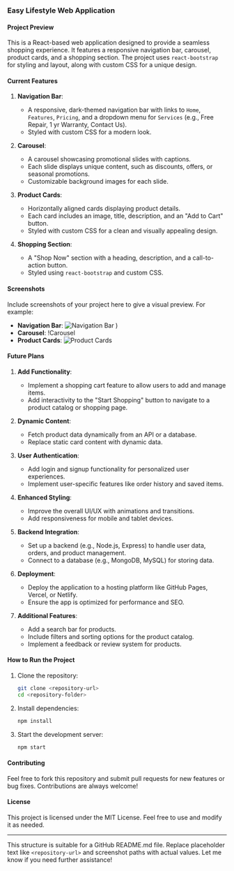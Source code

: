 ### Easy Lifestyle Web Application

#### **Project Preview**
This is a React-based web application designed to provide a seamless shopping experience. It features a responsive navigation bar, carousel, product cards, and a shopping section. The project uses `react-bootstrap` for styling and layout, along with custom CSS for a unique design.

#### **Current Features**
1. **Navigation Bar**:
   - A responsive, dark-themed navigation bar with links to `Home`, `Features`, `Pricing`, and a dropdown menu for `Services` (e.g., Free Repair, 1 yr Warranty, Contact Us).
   - Styled with custom CSS for a modern look.

2. **Carousel**:
   - A carousel showcasing promotional slides with captions.
   - Each slide displays unique content, such as discounts, offers, or seasonal promotions.
   - Customizable background images for each slide.

3. **Product Cards**:
   - Horizontally aligned cards displaying product details.
   - Each card includes an image, title, description, and an "Add to Cart" button.
   - Styled with custom CSS for a clean and visually appealing design.

4. **Shopping Section**:
   - A "Shop Now" section with a heading, description, and a call-to-action button.
   - Styled using `react-bootstrap` and custom CSS.

#### **Screenshots**
Include screenshots of your project here to give a visual preview. For example:
- **Navigation Bar**:
  ![Navigation Bar](https://github.com/user-attachments/assets/bc4900a7-f441-439e-bf60-119d5ee50f7d)
)
- **Carousel**:
  !Carousel
- **Product Cards**:
  ![Product Cards](path-to-cards-screenshot.png)

#### **Future Plans**
1. **Add Functionality**:
   - Implement a shopping cart feature to allow users to add and manage items.
   - Add interactivity to the "Start Shopping" button to navigate to a product catalog or shopping page.

2. **Dynamic Content**:
   - Fetch product data dynamically from an API or a database.
   - Replace static card content with dynamic data.

3. **User Authentication**:
   - Add login and signup functionality for personalized user experiences.
   - Implement user-specific features like order history and saved items.

4. **Enhanced Styling**:
   - Improve the overall UI/UX with animations and transitions.
   - Add responsiveness for mobile and tablet devices.

5. **Backend Integration**:
   - Set up a backend (e.g., Node.js, Express) to handle user data, orders, and product management.
   - Connect to a database (e.g., MongoDB, MySQL) for storing data.

6. **Deployment**:
   - Deploy the application to a hosting platform like GitHub Pages, Vercel, or Netlify.
   - Ensure the app is optimized for performance and SEO.

7. **Additional Features**:
   - Add a search bar for products.
   - Include filters and sorting options for the product catalog.
   - Implement a feedback or review system for products.

#### **How to Run the Project**
1. Clone the repository:
   ```bash
   git clone <repository-url>
   cd <repository-folder>
   ```

2. Install dependencies:
   ```bash
   npm install
   ```

3. Start the development server:
   ```bash
   npm start
   ```

#### **Contributing**
Feel free to fork this repository and submit pull requests for new features or bug fixes. Contributions are always welcome!

#### **License**
This project is licensed under the MIT License. Feel free to use and modify it as needed.

---

This structure is suitable for a GitHub README.md file. Replace placeholder text like `<repository-url>` and screenshot paths with actual values. Let me know if you need further assistance!
